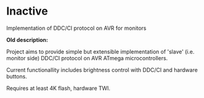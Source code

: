 # Inactive

Implementation of DDC/CI protocol on AVR for monitors

**Old description:**

Project aims to provide simple but extensible implementation of 'slave' (i.e. monitor side) DDC/CI protocol on AVR ATmega microcontrollers.

Current functionallity includes brightness control with DDC/CI and hardware buttons.

Requires at least 4K flash, hardware TWI.
